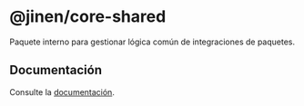 # @jinen/core-shared

Paquete interno para gestionar lógica común de integraciones de paquetes.

## Documentación

Consulte la [documentación](docs.jinen.com).
